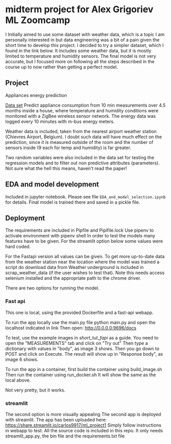 # midterm project for Alex Grigoriev ML Zoomcamp

I Initially aimed to use some dataset with weather data,
which is a topic I am personally interested in
but data engineering was a bit of a pain given the short
time to develop this project. I decided to try a simpler
dataset, which I found in the link below. It includes
some weather data, but it is mostly limited to temperature
and humidity sensors.
The final model is not very accurate, but I focused
more on following all the steps described in the 
course up to now rather than getting a perfect model.

## Project

Appliances energy prediction

[Data set](https://archive.ics.uci.edu/ml/datasets/Appliances+energy+prediction)
Predict appliance consumption from 10 min measurements over 4.5 months
inside a house, where temperature and humidity conditions were monitored with a ZigBee wireless sensor network. 
The energy data was logged every 10 minutes with m-bus energy meters. 

Weather data is included, taken from the nearest airport weather station (Chievres Airport, Belgium).
I doubt such data will have much effect on the prediction, since it is measured outside
of the room and the number of sensors inside (9 each for temp and humidity) is far greater.

Two random variables were also included in the data set for testing the regression models and to filter out non predictive attributes (parameters). Not sure what the hell this means, haven't read the paper!


## EDA and model development

Included in jupyter notebook.  Please see file
`EDA_and_model_selection.ipynb` for details.
Final model is trained there and saved in a pickle file.

## Deployment

The requirements are included in Pipfile and Pipifile.lock
Use pipenv to activate environment with
pipenv shell
In order to test the models many features have
to be given. For the streamlit option below
some values were hard coded.

For the Fastapi version all values
can be given. To get more up-to-date data
from the weather station near the location
where the model was trained a script do
download data from Weather underground is
included in scrap_weather_data (if the user wishes to test that).
Note this needs access selenium installed
and the appropriate path to the chrome driver.

There are two options for running the model.

### Fast api
This one is local, using the provided Dockerfile
and a fast-api webapp.

To run the app locally use the main.py file
python main.py
and open the localhost indicated in link
Then open:
http://0.0.0.0:9696/docs

To test, use the example images in *short_tut_fapi* as a guide.
You need to open the "MEASUREMENTS" tab and click on "Try out"
Then type a dictionary with values in "body", as image 3 shows.
Then you go down to POST and click on Execute.
The result will show up in "Response body", as image 6 shows.

To run the app in a container, first build the container using
build_image.sh
Then run the container using
run_docker.sh
It will show the same as the local above.

Not very pretty, but it works.

### streamlit
The second option is more visually appealing
The second app is deployed with streamlit. The app has been
uploaded here:
https://share.streamlit.io/carlos9917/ml_project1
Simply follow instructions in webapp to test.
All the source code is included in this repo.
It only needs streamlit_app.py, the bin file and the requirements.txt file

